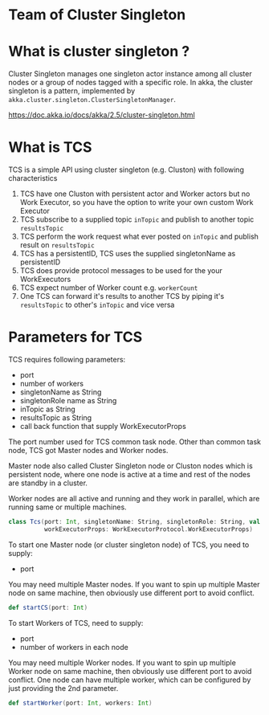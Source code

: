 Team of Cluster Singleton
=========================

# What is cluster singleton ?

Cluster Singleton manages one singleton actor instance among all cluster nodes or a group of nodes tagged with a specific role.
In akka, the cluster singleton is a pattern, implemented by `akka.cluster.singleton.ClusterSingletonManager`. 

<https://doc.akka.io/docs/akka/2.5/cluster-singleton.html>

# What is TCS  

TCS is a simple API using cluster singleton (e.g. Cluston) with following characteristics

1. TCS have one Cluston with persistent actor and Worker actors but no Work Executor, so you have the option to write your own custom Work Executor 
2. TCS subscribe to a supplied topic `inTopic` and publish to another topic `resultsTopic`   
3. TCS perform the work request what ever posted on `inTopic` and publish result on `resultsTopic` 
4. TCS has a persistentID, TCS uses the supplied singletonName as  persistentID
5. TCS does provide protocol messages to be used for the your WorkExecutors 
6. TCS expect number of Worker count e.g. `workerCount` 
7. One TCS can forward it's results to another TCS by piping it's `resultsTopic` to other's `inTopic` and vice versa 

# Parameters for TCS


TCS requires following parameters: 
 * port 
 * number of workers 
 * singletonName as String 
 * singletonRole name as String 
 * inTopic as String 
 * resultsTopic as String  
 * call back function that supply WorkExecutorProps 

The port number used for TCS common task node. Other than common task node, 
TCS got Master nodes and Worker nodes.

Master node also called Cluster Singleton node or Cluston nodes which is persistent node, 
where one node is active at a time and rest of the nodes are standby in a cluster. 

Worker nodes are all active and running and they work in parallel, 
which are running same or multiple machines.  

```scala 
class Tcs(port: Int, singletonName: String, singletonRole: String, val inTopic: String ,val resultTopic: String,
          workExecutorProps: WorkExecutorProtocol.WorkExecutorProps)
```

To start one Master node (or cluster singleton node) of TCS, you need to supply:
 * port  
  
You may need multiple Master nodes. If you want to spin up multiple Master node on same machine, then
obviously use different port to avoid conflict.  
  
```scala
def startCS(port: Int)
``` 

To start Workers of TCS, need to supply:
 * port 
 * number of workers in each node 

You may need multiple Worker nodes. If you want to spin up multiple Worker node on same machine, then
obviously use different port to avoid conflict. One node can have multiple worker, which can be 
configured by just providing the 2nd parameter.   

```scala 
def startWorker(port: Int, workers: Int) 
``` 

